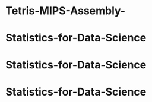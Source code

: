 # Tetris-MIPS-Assembly-
# Statistics-for-Data-Science
# Statistics-for-Data-Science
# Statistics-for-Data-Science
